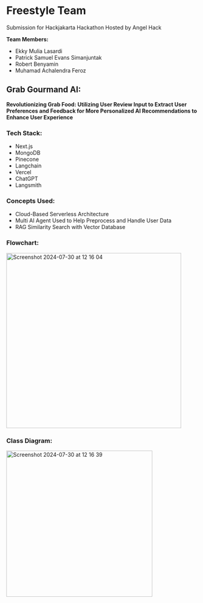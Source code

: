 # Freestyle Team
Submission for Hackjakarta Hackathon Hosted by Angel Hack

**Team Members:**
- Ekky Mulia Lasardi
- Patrick Samuel Evans Simanjuntak
- Robert Benyamin
- Muhamad Achalendra Feroz

## Grab Gourmand AI:
**Revolutionizing Grab Food: Utilizing User Review Input to Extract User Preferences and Feedback for More Personalized AI Recommendations to Enhance User Experience**

### Tech Stack:
- Next.js
- MongoDB
- Pinecone
- Langchain
- Vercel
- ChatGPT
- Langsmith

### Concepts Used:
- Cloud-Based Serverless Architecture
- Multi AI Agent Used to Help Preprocess and Handle User Data
- RAG Similarity Search with Vector Database

### Flowchart:
<img width="460" alt="Screenshot 2024-07-30 at 12 16 04" src="https://github.com/user-attachments/assets/0453a0ee-7073-47b0-9ac0-3009e4dc022e">

### Class Diagram:
<img width="384" alt="Screenshot 2024-07-30 at 12 16 39" src="https://github.com/user-attachments/assets/e3f61c8d-0c59-467e-a0a6-f2d831a4a7b7">

